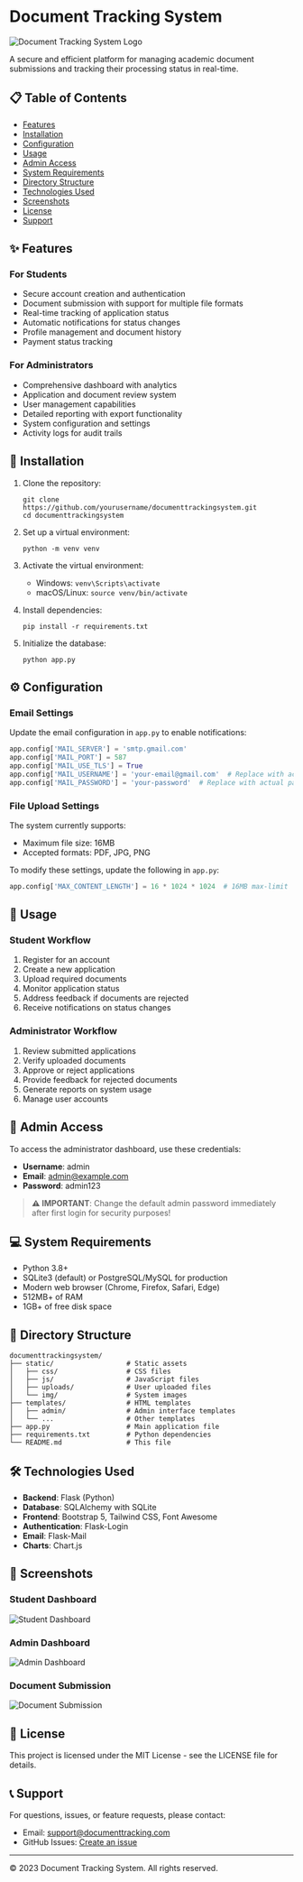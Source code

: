 # Document Tracking System

![Document Tracking System Logo](static/img/document.svg)

A secure and efficient platform for managing academic document submissions and tracking their processing status in real-time.

## 📋 Table of Contents
- [Features](#features)
- [Installation](#installation)
- [Configuration](#configuration)
- [Usage](#usage)
- [Admin Access](#admin-access)
- [System Requirements](#system-requirements)
- [Directory Structure](#directory-structure)
- [Technologies Used](#technologies-used)
- [Screenshots](#screenshots)
- [License](#license)
- [Support](#support)

## ✨ Features

### For Students
- Secure account creation and authentication
- Document submission with support for multiple file formats
- Real-time tracking of application status
- Automatic notifications for status changes
- Profile management and document history
- Payment status tracking

### For Administrators
- Comprehensive dashboard with analytics
- Application and document review system
- User management capabilities
- Detailed reporting with export functionality
- System configuration and settings
- Activity logs for audit trails

## 🚀 Installation

1. Clone the repository:
   ```
   git clone https://github.com/yourusername/documenttrackingsystem.git
   cd documenttrackingsystem
   ```

2. Set up a virtual environment:
   ```
   python -m venv venv
   ```

3. Activate the virtual environment:
   - Windows: `venv\Scripts\activate`
   - macOS/Linux: `source venv/bin/activate`

4. Install dependencies:
   ```
   pip install -r requirements.txt
   ```

5. Initialize the database:
   ```
   python app.py
   ```

## ⚙️ Configuration

### Email Settings
Update the email configuration in `app.py` to enable notifications:

```python
app.config['MAIL_SERVER'] = 'smtp.gmail.com'
app.config['MAIL_PORT'] = 587
app.config['MAIL_USE_TLS'] = True
app.config['MAIL_USERNAME'] = 'your-email@gmail.com'  # Replace with actual email
app.config['MAIL_PASSWORD'] = 'your-password'  # Replace with actual password
```

### File Upload Settings
The system currently supports:
- Maximum file size: 16MB
- Accepted formats: PDF, JPG, PNG

To modify these settings, update the following in `app.py`:
```python
app.config['MAX_CONTENT_LENGTH'] = 16 * 1024 * 1024  # 16MB max-limit
```

## 📝 Usage

### Student Workflow
1. Register for an account
2. Create a new application
3. Upload required documents
4. Monitor application status
5. Address feedback if documents are rejected
6. Receive notifications on status changes

### Administrator Workflow
1. Review submitted applications
2. Verify uploaded documents
3. Approve or reject applications
4. Provide feedback for rejected documents
5. Generate reports on system usage
6. Manage user accounts

## 👑 Admin Access

To access the administrator dashboard, use these credentials:

- **Username**: admin
- **Email**: admin@example.com
- **Password**: admin123

> **⚠️ IMPORTANT**: Change the default admin password immediately after first login for security purposes!

## 💻 System Requirements

- Python 3.8+
- SQLite3 (default) or PostgreSQL/MySQL for production
- Modern web browser (Chrome, Firefox, Safari, Edge)
- 512MB+ of RAM
- 1GB+ of free disk space

## 📁 Directory Structure

```
documenttrackingsystem/
├── static/                  # Static assets
│   ├── css/                 # CSS files
│   ├── js/                  # JavaScript files
│   ├── uploads/             # User uploaded files
│   └── img/                 # System images
├── templates/               # HTML templates
│   ├── admin/               # Admin interface templates
│   └── ...                  # Other templates
├── app.py                   # Main application file
├── requirements.txt         # Python dependencies
└── README.md                # This file
```

## 🛠️ Technologies Used

- **Backend**: Flask (Python)
- **Database**: SQLAlchemy with SQLite
- **Frontend**: Bootstrap 5, Tailwind CSS, Font Awesome
- **Authentication**: Flask-Login
- **Email**: Flask-Mail
- **Charts**: Chart.js

## 📸 Screenshots

### Student Dashboard
![Student Dashboard](static/img/student-dashboard.png)

### Admin Dashboard
![Admin Dashboard](static/img/admin-dashboard.png)

### Document Submission
![Document Submission](static/img/document-submission.png)

## 📄 License

This project is licensed under the MIT License - see the LICENSE file for details.

## 📞 Support

For questions, issues, or feature requests, please contact:

- Email: support@documenttracking.com
- GitHub Issues: [Create an issue](https://github.com/yourusername/documenttrackingsystem/issues)

---

&copy; 2023 Document Tracking System. All rights reserved.
